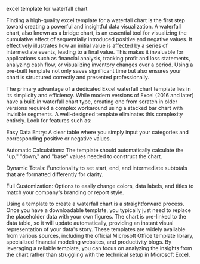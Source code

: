 excel template for waterfall chart


Finding a high-quality excel template for a waterfall chart is the first step toward creating a powerful and insightful data visualization. A waterfall chart, also known as a bridge chart, is an essential tool for visualizing the cumulative effect of sequentially introduced positive and negative values. It effectively illustrates how an initial value is affected by a series of intermediate events, leading to a final value. This makes it invaluable for applications such as financial analysis, tracking profit and loss statements, analyzing cash flow, or visualizing inventory changes over a period. Using a pre-built template not only saves significant time but also ensures your chart is structured correctly and presented professionally.



The primary advantage of a dedicated Excel waterfall chart template lies in its simplicity and efficiency. While modern versions of Excel (2016 and later) have a built-in waterfall chart type, creating one from scratch in older versions required a complex workaround using a stacked bar chart with invisible segments. A well-designed template eliminates this complexity entirely. Look for features such as:



    
Easy Data Entry: A clear table where you simply input your categories and corresponding positive or negative values.

    
Automatic Calculations: The template should automatically calculate the \"up,\" \"down,\" and \"base\" values needed to construct the chart.

    
Dynamic Totals: Functionality to set start, end, and intermediate subtotals that are formatted differently for clarity.

    
Full Customization: Options to easily change colors, data labels, and titles to match your company's branding or report style.





Using a template to create a waterfall chart is a straightforward process. Once you have a downloadable template, you typically just need to replace the placeholder data with your own figures. The chart is pre-linked to the data table, so it will update automatically, providing an instant visual representation of your data's story. These templates are widely available from various sources, including the official Microsoft Office template library, specialized financial modeling websites, and productivity blogs. By leveraging a reliable template, you can focus on analyzing the insights from the chart rather than struggling with the technical setup in Microsoft Excel.
